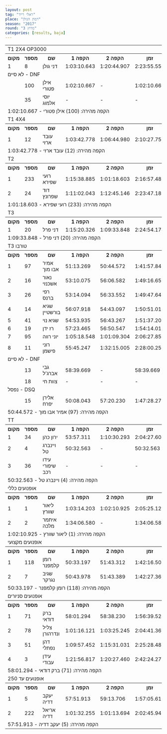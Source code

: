 ```yaml
---
layout: post
tag: "ראלי רייד"
place: "רמת הגולן"
season: "2017"
round: "מרוץ 3"
categories: [results, baja]
---
```


<table class="line_color">
    <tr>
        <td colspan="99" class="title_font">T1 2X4 OP3000</td>
    </tr>
    <tr class="rnkh_bkcolor">
        <th class="rnkh_font">מקום</th>
        <th class="rnkh_font">מספר</th>
        <th class="rnkh_font">שם</th>
        <th class="rnkh_font">הקפה 1</th>
        <th class="rnkh_font">הקפה 2</th>
        <th class="rnkh_font">זמן</th>
        <th class="rnkh_font">פער</th>
    </tr>
    <tr class="rnk_bkcolor">
        <td class="rnk_font">1</td>
        <td class="rnk_font">8</td>
        <td class="rnk_font">דני גולן</td>
        <td class="rnk_font">1:03:10.643</td>
        <td class="rnk_font">1:20:44.907</td>
        <td class="rnk_font">2:23:55.550</td>
        <td class="rnk_font">-</td>
    </tr>
    <tr>
        <td colspan="99" class="subtitle_font">לא סיים - DNF</td>
    </tr>
    <tr class="rnk_bkcolor">
        <td class="rnk_font"></td>
        <td class="rnk_font">100</td>
        <td class="rnk_font">אילן פטורי</td>
        <td class="rnk_font">1:02:10.667</td>
        <td class="rnk_font">-</td>
        <td class="rnk_font">1:02:10.667</td>
        <td class="rnk_font">1 הקפה</td>
    </tr>
    <tr class="rnk_bkcolor">
        <td class="rnk_font"></td>
        <td class="rnk_font">35</td>
        <td class="rnk_font">יוסי אלמוג</td>
        <td class="rnk_font">-</td>
        <td class="rnk_font">-</td>
        <td class="rnk_font">-</td>
        <td class="rnk_font">2 הקפות</td>
    </tr>
    <tr>
        <td colspan="99" class="comment_font">הקפה מהירה: (100) אילן פטורי - 1:02:10.667</td>
    </tr>
    <tr>
        <td colspan="99" class="title_font">T1 4X4</td>
    </tr>
    <tr class="rnkh_bkcolor">
        <th class="rnkh_font">מקום</th>
        <th class="rnkh_font">מספר</th>
        <th class="rnkh_font">שם</th>
        <th class="rnkh_font">הקפה 1</th>
        <th class="rnkh_font">הקפה 2</th>
        <th class="rnkh_font">זמן</th>
        <th class="rnkh_font">פער</th>
    </tr>
    <tr class="rnk_bkcolor">
        <td class="rnk_font">1</td>
        <td class="rnk_font">12</td>
        <td class="rnk_font">עובד ארזי</td>
        <td class="rnk_font">1:03:42.778</td>
        <td class="rnk_font">1:06:44.980</td>
        <td class="rnk_font">2:10:27.758</td>
        <td class="rnk_font">-</td>
    </tr>
    <tr>
        <td colspan="99" class="comment_font">הקפה מהירה: (12) עובד ארזי - 1:03:42.778</td>
    </tr>
    <tr>
        <td colspan="99" class="title_font">T2</td>
    </tr>
    <tr class="rnkh_bkcolor">
        <th class="rnkh_font">מקום</th>
        <th class="rnkh_font">מספר</th>
        <th class="rnkh_font">שם</th>
        <th class="rnkh_font">הקפה 1</th>
        <th class="rnkh_font">הקפה 2</th>
        <th class="rnkh_font">זמן</th>
        <th class="rnkh_font">פער</th>
    </tr>
    <tr class="rnk_bkcolor">
        <td class="rnk_font">1</td>
        <td class="rnk_font">233</td>
        <td class="rnk_font">רועי שפירא</td>
        <td class="rnk_font">1:15:38.885</td>
        <td class="rnk_font">1:01:18.603</td>
        <td class="rnk_font">2:16:57.488</td>
        <td class="rnk_font">-</td>
    </tr>
    <tr class="rnk_bkcolor">
        <td class="rnk_font">2</td>
        <td class="rnk_font">24</td>
        <td class="rnk_font">דוד שפרונץ</td>
        <td class="rnk_font">1:11:02.043</td>
        <td class="rnk_font">1:12:45.146</td>
        <td class="rnk_font">2:23:47.189</td>
        <td class="rnk_font">6:49.701</td>
    </tr>
    <tr>
        <td colspan="99" class="comment_font">הקפה מהירה: (233) רועי שפירא - 1:01:18.603</td>
    </tr>
    <tr>
        <td colspan="99" class="title_font">T3</td>
    </tr>
    <tr class="rnkh_bkcolor">
        <th class="rnkh_font">מקום</th>
        <th class="rnkh_font">מספר</th>
        <th class="rnkh_font">שם</th>
        <th class="rnkh_font">הקפה 1</th>
        <th class="rnkh_font">הקפה 2</th>
        <th class="rnkh_font">זמן</th>
        <th class="rnkh_font">פער</th>
    </tr>
    <tr class="rnk_bkcolor">
        <td class="rnk_font">1</td>
        <td class="rnk_font">20</td>
        <td class="rnk_font">דני פרל</td>
        <td class="rnk_font">1:15:20.326</td>
        <td class="rnk_font">1:09:33.848</td>
        <td class="rnk_font">2:24:54.174</td>
        <td class="rnk_font">-</td>
    </tr>
    <tr>
        <td colspan="99" class="comment_font">הקפה מהירה: (20) דני פרל - 1:09:33.848</td>
    </tr>
    <tr>
        <td colspan="99" class="title_font">T3 טורבו</td>
    </tr>
    <tr class="rnkh_bkcolor">
        <th class="rnkh_font">מקום</th>
        <th class="rnkh_font">מספר</th>
        <th class="rnkh_font">שם</th>
        <th class="rnkh_font">הקפה 1</th>
        <th class="rnkh_font">הקפה 2</th>
        <th class="rnkh_font">זמן</th>
        <th class="rnkh_font">פער</th>
    </tr>
    <tr class="rnk_bkcolor">
        <td class="rnk_font">1</td>
        <td class="rnk_font">97</td>
        <td class="rnk_font">אמיר אבו מוך</td>
        <td class="rnk_font">51:13.269</td>
        <td class="rnk_font">50:44.572</td>
        <td class="rnk_font">1:41:57.841</td>
        <td class="rnk_font">-</td>
    </tr>
    <tr class="rnk_bkcolor">
        <td class="rnk_font">2</td>
        <td class="rnk_font">16</td>
        <td class="rnk_font">נאור אשכנזי</td>
        <td class="rnk_font">53:10.075</td>
        <td class="rnk_font">56:06.582</td>
        <td class="rnk_font">1:49:16.657</td>
        <td class="rnk_font">7:18.816</td>
    </tr>
    <tr class="rnk_bkcolor">
        <td class="rnk_font">3</td>
        <td class="rnk_font">26</td>
        <td class="rnk_font">רפי ברנס</td>
        <td class="rnk_font">53:14.094</td>
        <td class="rnk_font">56:33.552</td>
        <td class="rnk_font">1:49:47.646</td>
        <td class="rnk_font">7:49.805</td>
    </tr>
    <tr class="rnk_bkcolor">
        <td class="rnk_font">4</td>
        <td class="rnk_font">14</td>
        <td class="rnk_font">שגיא בורשטיין</td>
        <td class="rnk_font">56:07.918</td>
        <td class="rnk_font">54:43.097</td>
        <td class="rnk_font">1:50:51.015</td>
        <td class="rnk_font">8:53.174</td>
    </tr>
    <tr class="rnk_bkcolor">
        <td class="rnk_font">5</td>
        <td class="rnk_font">41</td>
        <td class="rnk_font">שגיא נוי</td>
        <td class="rnk_font">54:53.935</td>
        <td class="rnk_font">56:43.267</td>
        <td class="rnk_font">1:51:37.202</td>
        <td class="rnk_font">9:39.361</td>
    </tr>
    <tr class="rnk_bkcolor">
        <td class="rnk_font">6</td>
        <td class="rnk_font">19</td>
        <td class="rnk_font">רז ידן</td>
        <td class="rnk_font">57:23.465</td>
        <td class="rnk_font">56:50.547</td>
        <td class="rnk_font">1:54:14.012</td>
        <td class="rnk_font">12:16.171</td>
    </tr>
    <tr class="rnk_bkcolor">
        <td class="rnk_font">7</td>
        <td class="rnk_font">95</td>
        <td class="rnk_font">יוני רווה</td>
        <td class="rnk_font">1:05:18.548</td>
        <td class="rnk_font">1:01:09.304</td>
        <td class="rnk_font">2:06:27.852</td>
        <td class="rnk_font">24:30.011</td>
    </tr>
    <tr class="rnk_bkcolor">
        <td class="rnk_font">8</td>
        <td class="rnk_font">11</td>
        <td class="rnk_font">רוני פישמן</td>
        <td class="rnk_font">55:45.247</td>
        <td class="rnk_font">1:32:15.005</td>
        <td class="rnk_font">2:28:00.252</td>
        <td class="rnk_font">46:02.411</td>
    </tr>
    <tr>
        <td colspan="99" class="subtitle_font">לא סיים - DNF</td>
    </tr>
    <tr class="rnk_bkcolor">
        <td class="rnk_font"></td>
        <td class="rnk_font">13</td>
        <td class="rnk_font">גבי אברג'ל</td>
        <td class="rnk_font">58:39.669</td>
        <td class="rnk_font">-</td>
        <td class="rnk_font">58:39.669</td>
        <td class="rnk_font">1 הקפה</td>
    </tr>
    <tr class="rnk_bkcolor">
        <td class="rnk_font"></td>
        <td class="rnk_font">18</td>
        <td class="rnk_font">צוות חי</td>
        <td class="rnk_font">-</td>
        <td class="rnk_font">-</td>
        <td class="rnk_font">-</td>
        <td class="rnk_font">2 הקפות</td>
    </tr>
    <tr>
        <td colspan="99" class="subtitle_font">נפסל - DSQ</td>
    </tr>
    <tr class="rnk_bkcolor">
        <td class="rnk_font"></td>
        <td class="rnk_font">15</td>
        <td class="rnk_font">אלירן יפרח</td>
        <td class="rnk_font">50:08.043</td>
        <td class="rnk_font">57:20.230</td>
        <td class="rnk_font">1:47:28.273</td>
        <td class="rnk_font">5:30.432</td>
    </tr>
    <tr>
        <td colspan="99" class="comment_font">הקפה מהירה: (97) אמיר אבו מוך - 50:44.572</td>
    </tr>
    <tr>
        <td colspan="99" class="title_font">TT</td>
    </tr>
    <tr class="rnkh_bkcolor">
        <th class="rnkh_font">מקום</th>
        <th class="rnkh_font">מספר</th>
        <th class="rnkh_font">שם</th>
        <th class="rnkh_font">הקפה 1</th>
        <th class="rnkh_font">הקפה 2</th>
        <th class="rnkh_font">זמן</th>
        <th class="rnkh_font">פער</th>
    </tr>
    <tr class="rnk_bkcolor">
        <td class="rnk_font">1</td>
        <td class="rnk_font">34</td>
        <td class="rnk_font">ירון כהן</td>
        <td class="rnk_font">53:57.311</td>
        <td class="rnk_font">1:10:30.293</td>
        <td class="rnk_font">2:04:27.604</td>
        <td class="rnk_font">-</td>
    </tr>
    <tr class="rnk_bkcolor">
        <td class="rnk_font">2</td>
        <td class="rnk_font">4</td>
        <td class="rnk_font">ויינברג טל</td>
        <td class="rnk_font">50:32.563</td>
        <td class="rnk_font">-</td>
        <td class="rnk_font">50:32.563</td>
        <td class="rnk_font">1 הקפה</td>
    </tr>
    <tr class="rnk_bkcolor">
        <td class="rnk_font">3</td>
        <td class="rnk_font">36</td>
        <td class="rnk_font">עידו שיפורי רכב</td>
        <td class="rnk_font">-</td>
        <td class="rnk_font">-</td>
        <td class="rnk_font">-</td>
        <td class="rnk_font">2 הקפות</td>
    </tr>
    <tr>
        <td colspan="99" class="comment_font">הקפה מהירה: (4) ויינברג טל - 50:32.563</td>
    </tr>
    <tr>
        <td colspan="99" class="title_font">אופנועים כללי</td>
    </tr>
    <tr class="rnkh_bkcolor">
        <th class="rnkh_font">מקום</th>
        <th class="rnkh_font">מספר</th>
        <th class="rnkh_font">שם</th>
        <th class="rnkh_font">הקפה 1</th>
        <th class="rnkh_font">הקפה 2</th>
        <th class="rnkh_font">זמן</th>
        <th class="rnkh_font">פער</th>
    </tr>
    <tr class="rnk_bkcolor">
        <td class="rnk_font">1</td>
        <td class="rnk_font">1</td>
        <td class="rnk_font">ליאור שוורץ</td>
        <td class="rnk_font">1:03:14.203</td>
        <td class="rnk_font">1:02:10.925</td>
        <td class="rnk_font">2:05:25.128</td>
        <td class="rnk_font">-</td>
    </tr>
    <tr class="rnk_bkcolor">
        <td class="rnk_font">2</td>
        <td class="rnk_font">2</td>
        <td class="rnk_font">איתמר מלכה</td>
        <td class="rnk_font">1:34:06.580</td>
        <td class="rnk_font">-</td>
        <td class="rnk_font">1:34:06.580</td>
        <td class="rnk_font">1 הקפה</td>
    </tr>
    <tr>
        <td colspan="99" class="comment_font">הקפה מהירה: (1) ליאור שוורץ - 1:02:10.925</td>
    </tr>
    <tr>
        <td colspan="99" class="title_font">אופנועים מקצועי</td>
    </tr>
    <tr class="rnkh_bkcolor">
        <th class="rnkh_font">מקום</th>
        <th class="rnkh_font">מספר</th>
        <th class="rnkh_font">שם</th>
        <th class="rnkh_font">הקפה 1</th>
        <th class="rnkh_font">הקפה 2</th>
        <th class="rnkh_font">זמן</th>
        <th class="rnkh_font">פער</th>
    </tr>
    <tr class="rnk_bkcolor">
        <td class="rnk_font">1</td>
        <td class="rnk_font">118</td>
        <td class="rnk_font">רומן קלמפנר</td>
        <td class="rnk_font">50:33.197</td>
        <td class="rnk_font">51:43.312</td>
        <td class="rnk_font">1:42:16.509</td>
        <td class="rnk_font">-</td>
    </tr>
    <tr class="rnk_bkcolor">
        <td class="rnk_font">2</td>
        <td class="rnk_font">7</td>
        <td class="rnk_font">שגיב נגרקר</td>
        <td class="rnk_font">50:43.978</td>
        <td class="rnk_font">51:43.389</td>
        <td class="rnk_font">1:42:27.367</td>
        <td class="rnk_font">10.858</td>
    </tr>
    <tr>
        <td colspan="99" class="comment_font">הקפה מהירה: (118) רומן קלמפנר - 50:33.197</td>
    </tr>
    <tr>
        <td colspan="99" class="title_font">אופנועים סניורים</td>
    </tr>
    <tr class="rnkh_bkcolor">
        <th class="rnkh_font">מקום</th>
        <th class="rnkh_font">מספר</th>
        <th class="rnkh_font">שם</th>
        <th class="rnkh_font">הקפה 1</th>
        <th class="rnkh_font">הקפה 2</th>
        <th class="rnkh_font">זמן</th>
        <th class="rnkh_font">פער</th>
    </tr>
    <tr class="rnk_bkcolor">
        <td class="rnk_font">1</td>
        <td class="rnk_font">71</td>
        <td class="rnk_font">ברק דודאי</td>
        <td class="rnk_font">58:01.294</td>
        <td class="rnk_font">58:38.230</td>
        <td class="rnk_font">1:56:39.524</td>
        <td class="rnk_font">-</td>
    </tr>
    <tr class="rnk_bkcolor">
        <td class="rnk_font">2</td>
        <td class="rnk_font">78</td>
        <td class="rnk_font">צליל ונדרהורן</td>
        <td class="rnk_font">1:01:16.121</td>
        <td class="rnk_font">1:03:25.245</td>
        <td class="rnk_font">2:04:41.366</td>
        <td class="rnk_font">8:01.842</td>
    </tr>
    <tr class="rnk_bkcolor">
        <td class="rnk_font">3</td>
        <td class="rnk_font">51</td>
        <td class="rnk_font">דהן נפתלי</td>
        <td class="rnk_font">1:09:57.452</td>
        <td class="rnk_font">1:15:31.031</td>
        <td class="rnk_font">2:25:28.483</td>
        <td class="rnk_font">28:48.959</td>
    </tr>
    <tr class="rnk_bkcolor">
        <td class="rnk_font">4</td>
        <td class="rnk_font">3</td>
        <td class="rnk_font">עידן עבודי</td>
        <td class="rnk_font">1:21:56.817</td>
        <td class="rnk_font">1:20:27.460</td>
        <td class="rnk_font">2:42:24.277</td>
        <td class="rnk_font">45:44.753</td>
    </tr>
    <tr>
        <td colspan="99" class="comment_font">הקפה מהירה: (71) ברק דודאי - 58:01.294</td>
    </tr>
    <tr>
        <td colspan="99" class="title_font">אופנועים עד 250</td>
    </tr>
    <tr class="rnkh_bkcolor">
        <th class="rnkh_font">מקום</th>
        <th class="rnkh_font">מספר</th>
        <th class="rnkh_font">שם</th>
        <th class="rnkh_font">הקפה 1</th>
        <th class="rnkh_font">הקפה 2</th>
        <th class="rnkh_font">זמן</th>
        <th class="rnkh_font">פער</th>
    </tr>
    <tr class="rnk_bkcolor">
        <td class="rnk_font">1</td>
        <td class="rnk_font">5</td>
        <td class="rnk_font">יעקב דדיה</td>
        <td class="rnk_font">57:51.913</td>
        <td class="rnk_font">59:13.706</td>
        <td class="rnk_font">1:57:05.619</td>
        <td class="rnk_font">-</td>
    </tr>
    <tr class="rnk_bkcolor">
        <td class="rnk_font">2</td>
        <td class="rnk_font">222</td>
        <td class="rnk_font">אריאל דדיה</td>
        <td class="rnk_font">1:01:32.255</td>
        <td class="rnk_font">1:01:13.694</td>
        <td class="rnk_font">2:02:45.949</td>
        <td class="rnk_font">5:40.330</td>
    </tr>
    <tr>
        <td colspan="99" class="comment_font">הקפה מהירה: (5) יעקב דדיה - 57:51.913</td>
    </tr>
</table>
